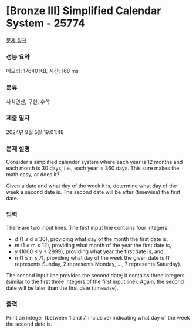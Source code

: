 # [Bronze III] Simplified Calendar System - 25774 

[문제 링크](https://www.acmicpc.net/problem/25774) 

### 성능 요약

메모리: 17640 KB, 시간: 168 ms

### 분류

사칙연산, 구현, 수학

### 제출 일자

2024년 9월 5일 19:01:48

### 문제 설명

<p>Consider a simplified calendar system where each year is 12 months and each month is 30 days, i.e., each year is 360 days. This sure makes the math easy, or does it?</p>

<p>Given a date and what day of the week it is, determine what day of the week a second date is. The second date will be after (timewise) the first date.</p>

### 입력 

 <p>There are two input lines. The first input line contains four integers:</p>

<ul>
	<li>d (1 ≤ d ≤ 30), providing what day of the month the first date is,</li>
	<li>m (1 ≤ m ≤ 12), providing what month of the year the first date is,</li>
	<li>y (1000 ≤ y ≤ 2999), providing what year the first date is, and</li>
	<li>n (1 ≤ n ≤ 7), providing what day of the week the given date is (1 represents Sunday, 2 represents Monday, …, 7 represents Saturday).</li>
</ul>

<p>The second input line provides the second date; it contains three integers (similar to the first three integers of the first input line). Again, the second date will be later than the first date (timewise).</p>

### 출력 

 <p>Print an integer (between 1 and 7, inclusive) indicating what day of the week the second date is.</p>

